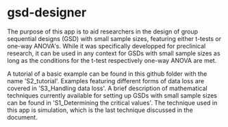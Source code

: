 # gsd-designer

The purpose of this app is to aid researchers in the design of group sequential designs (GSD) with small sample sizes, featuring either t-tests or one-way ANOVA's.
While it was specifically developped for preclinical research, it can be used in any context for GSDs with small sample sizes as long as the conditions for the t-test respectively 
one-way ANOVA are met.

A tutorial of a basic example can be found in this github folder with the name 'S2_tutorial'. Examples featuring different forms of data loss are covered in 'S3_Handling data loss'.
A brief description of mathematical techniques currently available for setting up GSDs with small sample sizes can be found in 'S1_Determining the critical values'. 
The technique used in this app is simulation, which is the last technique discussed in the document.
